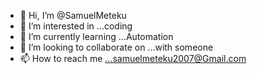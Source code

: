 - 👋 Hi, I’m @SamuelMeteku
- 👀 I’m interested in ...coding
- 🌱 I’m currently learning ...Automation 
- 💞️ I’m looking to collaborate on ...with someone
- 📫 How to reach me ...samuelmeteku2007@Gmail.com

<!---
SamuelMeteku/SamuelMeteku is a ✨ special ✨ repository because its `README.md` (this file) appears on your GitHub profile.
You can click the Preview link to take a look at your changes.
--->
